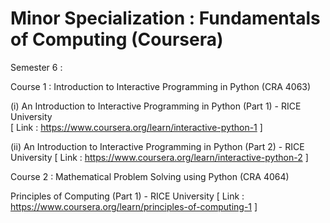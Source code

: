 # Minor Specialization : Fundamentals of Computing (Coursera)

Semester 6 : 

Course 1 : Introduction to Interactive Programming in Python (CRA 4063)

(i) An Introduction to Interactive Programming in Python (Part 1) - RICE University \
[ Link : https://www.coursera.org/learn/interactive-python-1 ]

(ii) An Introduction to Interactive Programming in Python (Part 2) - RICE University
[ Link : https://www.coursera.org/learn/interactive-python-2 ]

Course 2 : Mathematical Problem Solving using Python (CRA 4064)

Principles of Computing (Part 1) - RICE University
[ Link : https://www.coursera.org/learn/principles-of-computing-1 ]
